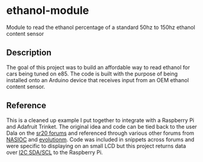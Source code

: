 # ethanol-module

Module to read the ethanol percentage of a standard 50hz to 150hz ethanol content sensor

## Description

The goal of this project was to build an affordable way to read ethanol for cars being tuned on e85. The code is built with the purpose of being installed onto an Arduino device that receives input from an OEM ethanol content sensor.

## Reference

This is a cleaned up example I put together to integrate with a Raspberry Pi and Adafruit Trinket. The original idea and code can be tied back to the user Dala on the [sr20 forums](https://www.sr20-forum.com/nismotronic/76787-flex-fuel-sensor-output.html) and referenced through various other forums from [NASIOC](https://forums.nasioc.com/forums/showthread.php?t=2810122) and [evolutionm](https://www.evolutionm.net/forums/e85-ethanol/734384-e85-gauge-w-output-under-100-a.html). Code was included in snippets across forums and were specific to displaying on an small LCD but this project returns data over [I2C SDA/SCL](https://learn.adafruit.com/introducing-pro-trinket/pinouts) to the Raspberry Pi.
